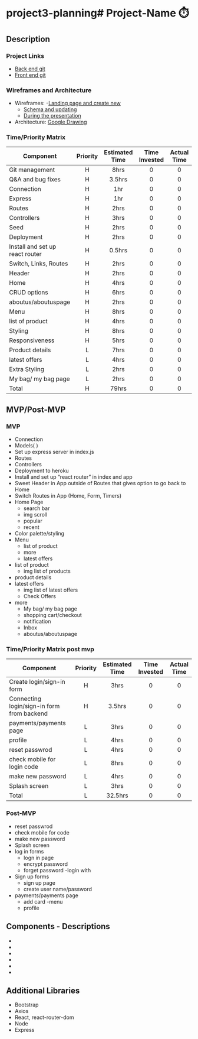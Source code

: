 # project3-planning# Project-Name ⏱️

## Description

<!-- Description goes here   -->

### Project Links

- [Back end git](link)
- [Front end git](link)

### Wireframes and Architecture

- Wireframes: -[Landing page and create new](link)
  - [Schema and updating](link)
  - [During the presentation](link)
- Architecture: [Google Drawing](link)

### Time/Priority Matrix

| Component                        | Priority | Estimated Time | Time Invested | Actual Time |
| -------------------------------- | :------: | :------------: | :-----------: | :---------: |
| Git management                   |    H     |      8hrs      |       0       |      0      |
| Q&A and bug fixes                |    H     |      3.5hrs      |       0       |      0      |
| Connection                       |    H     |      1hr       |       0       |      0      |
| Express                          |    H     |      1hr       |       0       |      0      |
| Routes                           |    H     |      2hrs      |       0       |      0      |
| Controllers                      |    H     |      3hrs      |       0       |      0      |
| Seed                             |    H     |      2hrs      |       0       |      0      |
| Deployment                       |    H     |      2hrs      |       0       |      0      |
| Install and set up react router  |    H     |     0.5hrs     |       0       |      0      |
| Switch, Links, Routes            |    H     |      2hrs      |       0       |      0      |
| Header                           |    H     |      2hrs      |       0       |      0      |
| Home                             |    H     |      4hrs      |       0       |      0      |
| CRUD options                     |    H     |      6hrs      |       0       |      0      |
| aboutus/aboutuspage              |    H     |      2hrs      |       0       |      0      |
| Menu                             |    H     |      8hrs      |       0       |      0      |
| list of product                  |    H     |     4hrs      |       0       |      0      |
| Styling                             |    H     |      8hrs      |       0       |      0      |
| Responsiveness                   |    H     |      5hrs      |       0       |      0      |
| Product details                  |    L     |      7hrs      |       0       |      0      |
| latest offers                    |    L     |      4hrs      |       0       |      0      |
| Extra Styling                    |    L     |      2hrs      |       0       |      0      |
| My bag/ my bag page              |    L     |      2hrs      |       0       |      0      |
| Total                            |    H     |    79hrs     |       0       |      0      |

## MVP/Post-MVP

### MVP

- Connection
- Models( )
- Set up express server in index.js
- Routes
- Controllers
- Deployment to heroku
- Install and set up “react router” in index and app
- Sweet Header in App outside of Routes that gives option to go back to Home
- Switch Routes in App (Home, Form, Timers)
- Home Page
  - search bar
  - img scroll
  - popular
  - recent
- Color palette/styling
- Menu
  - list of product    
  - more
  - latest offers  
- list of product
  - img list of products
- product details
- latest offers
  - img list of latest offers
  - Check Offers
- more
  - My bag/ my bag page
  - shopping cart/checkout
  - notification
  - Inbox
  - aboutus/aboutuspage

### Time/Priority Matrix post mvp

  | Component                        | Priority | Estimated Time | Time Invested | Actual Time |
| -------------------------------- | :------: | :------------: | :-----------: | :---------: |
| Create  login/sign-in form       |    H     |      3hrs      |       0       |      0      |
| Connecting  login/sign-in form  from backend       |    H     |      3.5hrs      |       0       |      0      |
| payments/payments page           |    L     |      3hrs      |       0       |      0      |
|  profile                   |    L     |      4hrs      |       0       |      0      |
|  reset passwrod                    |    L     |      4hrs      |       0       |      0      |
|  check mobile for login code       |    L     |      8hrs      |       0       |      0      |
|  make new password                 |    L     |      4hrs      |       0       |      0      |
|  Splash screen                     |    L     |      3hrs      |       0       |      0      |
| Total                              |    L     |    32.5hrs     |       0       |      0      |


### Post-MVP

- reset passwrod
- check mobile for code 
- make new password
- Splash screen
- log in forms
  - logn in page
  - encrypt password
  - forget password
  -login with
- Sign up forms
  - sign up page
  - create user name/password
- payments/payments page
    - add card
-menu
    - profile


## Components - Descriptions

-
-
-
-
-
-

## Additional Libraries

- Bootstrap
- Axios
- React, react-router-dom
- Node
- Express
